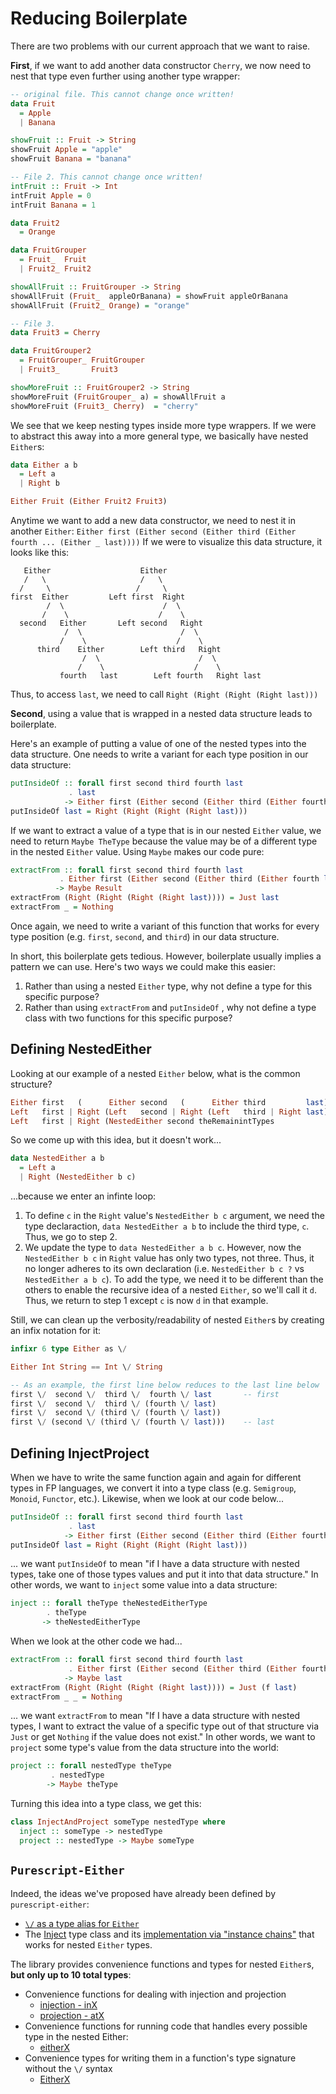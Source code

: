 # Reducing Boilerplate

There are two problems with our current approach that we want to raise.

**First**, if we want to add another data constructor `Cherry`, we now need to nest that type even further using another type wrapper:
```haskell
-- original file. This cannot change once written!
data Fruit
  = Apple
  | Banana

showFruit :: Fruit -> String
showFruit Apple = "apple"
showFruit Banana = "banana"

-- File 2. This cannot change once written!
intFruit :: Fruit -> Int
intFruit Apple = 0
intFruit Banana = 1

data Fruit2
  = Orange

data FruitGrouper
  = Fruit_  Fruit
  | Fruit2_ Fruit2

showAllFruit :: FruitGrouper -> String
showAllFruit (Fruit_  appleOrBanana) = showFruit appleOrBanana
showAllFruit (Fruit2_ Orange) = "orange"

-- File 3.
data Fruit3 = Cherry

data FruitGrouper2
  = FruitGrouper_ FruitGrouper
  | Fruit3_       Fruit3

showMoreFruit :: FruitGrouper2 -> String
showMoreFruit (FruitGrouper_ a) = showAllFruit a
showMoreFruit (Fruit3_ Cherry)  = "cherry"
```

We see that we keep nesting types inside more type wrappers. If we were to abstract this away into a more general type, we basically have nested `Either`s:
```haskell
data Either a b
  = Left a
  | Right b

Either Fruit (Either Fruit2 Fruit3)
```
Anytime we want to add a new data constructor, we need to nest it in another `Either`:
`Either first (Either second (Either third (Either fourth ... (Either _ last))))`
If we were to visualize this data structure, it looks like this:
```
   Either                    Either
   /   \                     /   \
  /     \                   /     \
first  Either         Left first  Right
        /  \                      /  \
       /    \                    /    \
  second   Either       Left second   Right
            /  \                      /  \
           /    \                    /    \
      third    Either        Left third   Right
                /  \                      /  \
               /    \                    /    \
           fourth   last        Left fourth   Right last
```
Thus, to access `last`, we need to call `Right (Right (Right (Right last)))`

**Second**, using a value that is wrapped in a nested data structure leads to boilerplate.

Here's an example of putting a value of one of the nested types into the data structure. One needs to write a variant for each type position in our data structure:
```haskell
putInsideOf :: forall first second third fourth last
             . last
            -> Either first (Either second (Either third (Either fourth last)))
putInsideOf last = Right (Right (Right (Right last)))
```
If we want to extract a value of a type that is in our nested `Either` value, we need to return `Maybe TheType` because the value may be of a different type in the nested `Either` value. Using `Maybe` makes our code pure:
```haskell
extractFrom :: forall first second third fourth last
           . Either first (Either second (Either third (Either fourth last)))
          -> Maybe Result
extractFrom (Right (Right (Right (Right last)))) = Just last
extractFrom _ = Nothing
```
Once again, we need to write a variant of this function that works for every type position (e.g. `first`, `second`, and `third`) in our data structure.

In short, this boilerplate gets tedious. However, boilerplate usually implies a pattern we can use. Here's two ways we could make this easier:
1. Rather than using a nested `Either` type, why not define a type for this specific purpose?
2. Rather than using `extractFrom` and `putInsideOf` , why not define a type class with two functions for this specific purpose?

## Defining NestedEither

Looking at our example of a nested `Either` below, what is the common structure?
```haskell
Either first   (      Either second   (      Either third         last))
Left   first | Right (Left   second | Right (Left   third | Right last))
Left   first | Right (NestedEither second theRemainintTypes            )
```
So we come up with this idea, but it doesn't work...
```haskell
data NestedEither a b
  = Left a
  | Right (NestedEither b c)
```
...because we enter an infinte loop:
1. To define `c` in the `Right` value's `NestedEither b c` argument, we need the type declaraction, `data NestedEither a b` to include the third type, `c`. Thus, we go to step 2.
2. We update the type to `data NestedEither a b c`. However, now the `NestedEither b c` in `Right` value has only two types, not three. Thus, it no longer adheres to its own declaration (i.e. `NestedEither b c ?` vs `NestedEither a b c`). To add the type, we need it to be different than the others to enable the recursive idea of a nested `Either`, so we'll call it `d`. Thus, we return to step 1 except `c` is now `d` in that example.

Still, we can clean up the verbosity/readability of nested `Either`s by creating an infix notation for it:
```haskell
infixr 6 type Either as \/

Either Int String == Int \/ String

-- As an example, the first line below reduces to the last line below
first \/  second \/  third \/  fourth \/ last       -- first
first \/  second \/  third \/ (fourth \/ last)
first \/  second \/ (third \/ (fourth \/ last))
first \/ (second \/ (third \/ (fourth \/ last)))    -- last
```

## Defining InjectProject

When we have to write the same function again and again for different types in FP languages, we convert it into a type class (e.g. `Semigroup`, `Monoid`, `Functor`, etc.). Likewise, when we look at our code below...
```haskell
putInsideOf :: forall first second third fourth last
             . last
            -> Either first (Either second (Either third (Either fourth last)))
putInsideOf last = Right (Right (Right (Right last)))
```
... we want `putInsideOf` to mean "if I have a data structure with nested types, take one of those types values and put it into that data structure." In other words, we want to `inject` some value into a data structure:
```haskell
inject :: forall theType theNestedEitherType
        . theType
       -> theNestedEitherType
```
When we look at the other code we had...
```haskell
extractFrom :: forall first second third fourth last
             . Either first (Either second (Either third (Either fourth last)))
            -> Maybe last
extractFrom (Right (Right (Right (Right last)))) = Just (f last)
extractFrom _ _ = Nothing
```
... we want `extractFrom` to mean "If I have a data structure with nested types, I want to extract the value of a specific type out of that structure via `Just` or get `Nothing` if the value does not exist." In other words, we want to `project` some type's value from the data structure into the world:
```haskell
project :: forall nestedType theType
         . nestedType
        -> Maybe theType
```
Turning this idea into a type class, we get this:
```haskell
class InjectAndProject someType nestedType where
  inject :: someType -> nestedType
  project :: nestedType -> Maybe someType
```

## `Purescript-Either`

Indeed, the ideas we've proposed have already been defined by `purescript-either`:
- [`\/` as a type alias for `Either`](https://pursuit.purescript.org/packages/purescript-either/4.0.0/docs/Data.Either.Nested)
- The [Inject](https://pursuit.purescript.org/packages/purescript-either/4.0.0/docs/Data.Either.Inject) type class and its [implementation via "instance chains"](https://github.com/purescript/purescript-either/blob/v4.0.0/src/Data/Either/Inject.purs#L8-L10) that works for nested `Either` types.

The library provides convenience functions and types for nested `Either`s, **but only up to 10 total types**:
- Convenience functions for dealing with injection and projection
    - [injection - inX](https://pursuit.purescript.org/packages/purescript-either/4.0.0/docs/Data.Either.Nested#v:in1)
    - [projection - atX](https://pursuit.purescript.org/packages/purescript-either/4.0.0/docs/Data.Either.Nested#v:at1)
- Convenience functions for running code that handles every possible type in the nested Either:
    - [eitherX](https://pursuit.purescript.org/packages/purescript-either/4.0.0/docs/Data.Either.Nested#v:either1)
- Convenience types for writing them in a function's type signature without the `\/` syntax
    - [EitherX](https://pursuit.purescript.org/packages/purescript-either/4.0.0/docs/Data.Either.Nested#t:Either1)
